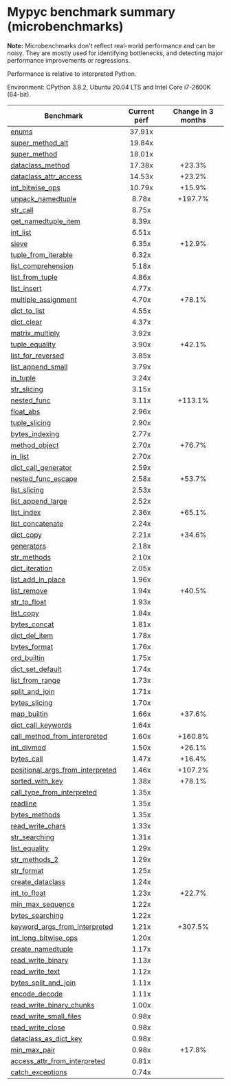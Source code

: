 # Mypyc benchmark summary (microbenchmarks)

**Note:** Microbenchmarks don't reflect real-world performance and can be noisy.
           They are mostly used for identifying bottlenecks, and detecting major performance
           improvements or regressions.

Performance is relative to interpreted Python.

Environment: CPython 3.8.2, Ubuntu 20.04 LTS and Intel Core i7-2600K (64-bit).

| Benchmark | Current perf | Change in 3 months |
| --- | :---: | :---: |
| [enums](benchmarks/enums.md) | 37.91x |  |
| [super_method_alt](benchmarks/super_method_alt.md) | 19.84x |  |
| [super_method](benchmarks/super_method.md) | 18.01x |  |
| [dataclass_method](benchmarks/dataclass_method.md) | 17.38x | +23.3% |
| [dataclass_attr_access](benchmarks/dataclass_attr_access.md) | 14.53x | +23.2% |
| [int_bitwise_ops](benchmarks/int_bitwise_ops.md) | 10.79x | +15.9% |
| [unpack_namedtuple](benchmarks/unpack_namedtuple.md) | 8.78x | +197.7% |
| [str_call](benchmarks/str_call.md) | 8.75x |  |
| [get_namedtuple_item](benchmarks/get_namedtuple_item.md) | 8.39x |  |
| [int_list](benchmarks/int_list.md) | 6.51x |  |
| [sieve](benchmarks/sieve.md) | 6.35x | +12.9% |
| [tuple_from_iterable](benchmarks/tuple_from_iterable.md) | 6.32x |  |
| [list_comprehension](benchmarks/list_comprehension.md) | 5.18x |  |
| [list_from_tuple](benchmarks/list_from_tuple.md) | 4.86x |  |
| [list_insert](benchmarks/list_insert.md) | 4.77x |  |
| [multiple_assignment](benchmarks/multiple_assignment.md) | 4.70x | +78.1% |
| [dict_to_list](benchmarks/dict_to_list.md) | 4.55x |  |
| [dict_clear](benchmarks/dict_clear.md) | 4.37x |  |
| [matrix_multiply](benchmarks/matrix_multiply.md) | 3.92x |  |
| [tuple_equality](benchmarks/tuple_equality.md) | 3.90x | +42.1% |
| [list_for_reversed](benchmarks/list_for_reversed.md) | 3.85x |  |
| [list_append_small](benchmarks/list_append_small.md) | 3.79x |  |
| [in_tuple](benchmarks/in_tuple.md) | 3.24x |  |
| [str_slicing](benchmarks/str_slicing.md) | 3.15x |  |
| [nested_func](benchmarks/nested_func.md) | 3.11x | +113.1% |
| [float_abs](benchmarks/float_abs.md) | 2.96x |  |
| [tuple_slicing](benchmarks/tuple_slicing.md) | 2.90x |  |
| [bytes_indexing](benchmarks/bytes_indexing.md) | 2.77x |  |
| [method_object](benchmarks/method_object.md) | 2.70x | +76.7% |
| [in_list](benchmarks/in_list.md) | 2.70x |  |
| [dict_call_generator](benchmarks/dict_call_generator.md) | 2.59x |  |
| [nested_func_escape](benchmarks/nested_func_escape.md) | 2.58x | +53.7% |
| [list_slicing](benchmarks/list_slicing.md) | 2.53x |  |
| [list_append_large](benchmarks/list_append_large.md) | 2.52x |  |
| [list_index](benchmarks/list_index.md) | 2.36x | +65.1% |
| [list_concatenate](benchmarks/list_concatenate.md) | 2.24x |  |
| [dict_copy](benchmarks/dict_copy.md) | 2.21x | +34.6% |
| [generators](benchmarks/generators.md) | 2.18x |  |
| [str_methods](benchmarks/str_methods.md) | 2.10x |  |
| [dict_iteration](benchmarks/dict_iteration.md) | 2.05x |  |
| [list_add_in_place](benchmarks/list_add_in_place.md) | 1.96x |  |
| [list_remove](benchmarks/list_remove.md) | 1.94x | +40.5% |
| [str_to_float](benchmarks/str_to_float.md) | 1.93x |  |
| [list_copy](benchmarks/list_copy.md) | 1.84x |  |
| [bytes_concat](benchmarks/bytes_concat.md) | 1.81x |  |
| [dict_del_item](benchmarks/dict_del_item.md) | 1.78x |  |
| [bytes_format](benchmarks/bytes_format.md) | 1.76x |  |
| [ord_builtin](benchmarks/ord_builtin.md) | 1.75x |  |
| [dict_set_default](benchmarks/dict_set_default.md) | 1.74x |  |
| [list_from_range](benchmarks/list_from_range.md) | 1.73x |  |
| [split_and_join](benchmarks/split_and_join.md) | 1.71x |  |
| [bytes_slicing](benchmarks/bytes_slicing.md) | 1.70x |  |
| [map_builtin](benchmarks/map_builtin.md) | 1.66x | +37.6% |
| [dict_call_keywords](benchmarks/dict_call_keywords.md) | 1.64x |  |
| [call_method_from_interpreted](benchmarks/call_method_from_interpreted.md) | 1.60x | +160.8% |
| [int_divmod](benchmarks/int_divmod.md) | 1.50x | +26.1% |
| [bytes_call](benchmarks/bytes_call.md) | 1.47x | +16.4% |
| [positional_args_from_interpreted](benchmarks/positional_args_from_interpreted.md) | 1.46x | +107.2% |
| [sorted_with_key](benchmarks/sorted_with_key.md) | 1.38x | +78.1% |
| [call_type_from_interpreted](benchmarks/call_type_from_interpreted.md) | 1.35x |  |
| [readline](benchmarks/readline.md) | 1.35x |  |
| [bytes_methods](benchmarks/bytes_methods.md) | 1.35x |  |
| [read_write_chars](benchmarks/read_write_chars.md) | 1.33x |  |
| [str_searching](benchmarks/str_searching.md) | 1.31x |  |
| [list_equality](benchmarks/list_equality.md) | 1.29x |  |
| [str_methods_2](benchmarks/str_methods_2.md) | 1.29x |  |
| [str_format](benchmarks/str_format.md) | 1.25x |  |
| [create_dataclass](benchmarks/create_dataclass.md) | 1.24x |  |
| [int_to_float](benchmarks/int_to_float.md) | 1.23x | +22.7% |
| [min_max_sequence](benchmarks/min_max_sequence.md) | 1.22x |  |
| [bytes_searching](benchmarks/bytes_searching.md) | 1.22x |  |
| [keyword_args_from_interpreted](benchmarks/keyword_args_from_interpreted.md) | 1.21x | +307.5% |
| [int_long_bitwise_ops](benchmarks/int_long_bitwise_ops.md) | 1.20x |  |
| [create_namedtuple](benchmarks/create_namedtuple.md) | 1.17x |  |
| [read_write_binary](benchmarks/read_write_binary.md) | 1.13x |  |
| [read_write_text](benchmarks/read_write_text.md) | 1.12x |  |
| [bytes_split_and_join](benchmarks/bytes_split_and_join.md) | 1.11x |  |
| [encode_decode](benchmarks/encode_decode.md) | 1.11x |  |
| [read_write_binary_chunks](benchmarks/read_write_binary_chunks.md) | 1.00x |  |
| [read_write_small_files](benchmarks/read_write_small_files.md) | 0.98x |  |
| [read_write_close](benchmarks/read_write_close.md) | 0.98x |  |
| [dataclass_as_dict_key](benchmarks/dataclass_as_dict_key.md) | 0.98x |  |
| [min_max_pair](benchmarks/min_max_pair.md) | 0.98x | +17.8% |
| [access_attr_from_interpreted](benchmarks/access_attr_from_interpreted.md) | 0.81x |  |
| [catch_exceptions](benchmarks/catch_exceptions.md) | 0.74x |  |
